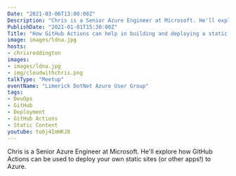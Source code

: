 ```yaml
---
Date: "2021-03-06T13:00:00Z"
Description: "Chris is a Senior Azure Engineer at Microsoft. He'll explore how GitHub Actions can be used to deploy your own static sites (or other apps!) to Azure."
PublishDate: "2021-01-01T15:30:00Z"
Title: "How GitHub Actions can help in building and deploying a static website and more"
image: images/ldna.jpg
hosts:
- chrisreddington
images:
- images/ldna.jpg
- img/cloudwithchris.png
talkType: "Meetup"
eventName: "Limerick DotNet Azure User Group"
tags:
- DevOps
- GitHub
- Deployment
- GitHub Actions
- Static Content
youtube: to6j4ImHKJ8
---
```

Chris is a Senior Azure Engineer at Microsoft. He'll explore how GitHub Actions can be used to deploy your own static sites (or other apps!) to Azure.
